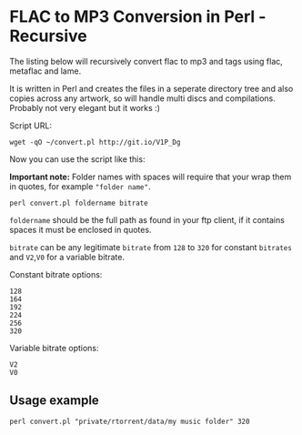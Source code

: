 FLAC to MP3 Conversion in Perl - Recursive
==========================================

  
The listing below will recursively convert flac to mp3 and tags using flac, metaflac and lame.  
  
It is written in Perl and creates the files in a seperate directory tree and also copies across any artwork, so will handle multi discs and compilations. Probably not very elegant but it works :)  
  
Script URL:  
  

    wget -qO ~/convert.pl http://git.io/V1P_Dg

  
Now you can use the script like this:  
  
**Important note:** Folder names with spaces will require that your wrap them in quotes, for example `"folder name"`.  
  

    perl convert.pl foldername bitrate

  
`foldername` should be the full path as found in your ftp client, if it contains spaces it must be enclosed in quotes.  
  
`bitrate` can be any legitimate `bitrate` from `128` to `320` for constant `bitrates` and `V2`,`V0` for a variable bitrate.  
  
Constant bitrate options:  
  
`128`  
`164`  
`192`  
`224`  
`256`  
`320`  
  
Variable bitrate options:  
  
`V2`  
`V0`  
  

Usage example
-------------

  

    perl convert.pl "private/rtorrent/data/my music folder" 320

  
  

